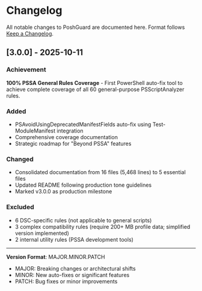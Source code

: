 # Changelog

All notable changes to PoshGuard are documented here. Format follows [Keep a Changelog](https://keepachangelog.com/).

## [3.0.0] - 2025-10-11

### Achievement
**100% PSSA General Rules Coverage** - First PowerShell auto-fix tool to achieve complete coverage of all 60 general-purpose PSScriptAnalyzer rules.

### Added
- PSAvoidUsingDeprecatedManifestFields auto-fix using Test-ModuleManifest integration
- Comprehensive coverage documentation
- Strategic roadmap for "Beyond PSSA" features

### Changed
- Consolidated documentation from 16 files (5,468 lines) to 5 essential files
- Updated README following production tone guidelines
- Marked v3.0.0 as production milestone

### Excluded
- 6 DSC-specific rules (not applicable to general scripts)
- 3 complex compatibility rules (require 200+ MB profile data; simplified version implemented)
- 2 internal utility rules (PSSA development tools)

---

**Version Format**: MAJOR.MINOR.PATCH
- MAJOR: Breaking changes or architectural shifts
- MINOR: New auto-fixes or significant features
- PATCH: Bug fixes or minor improvements
